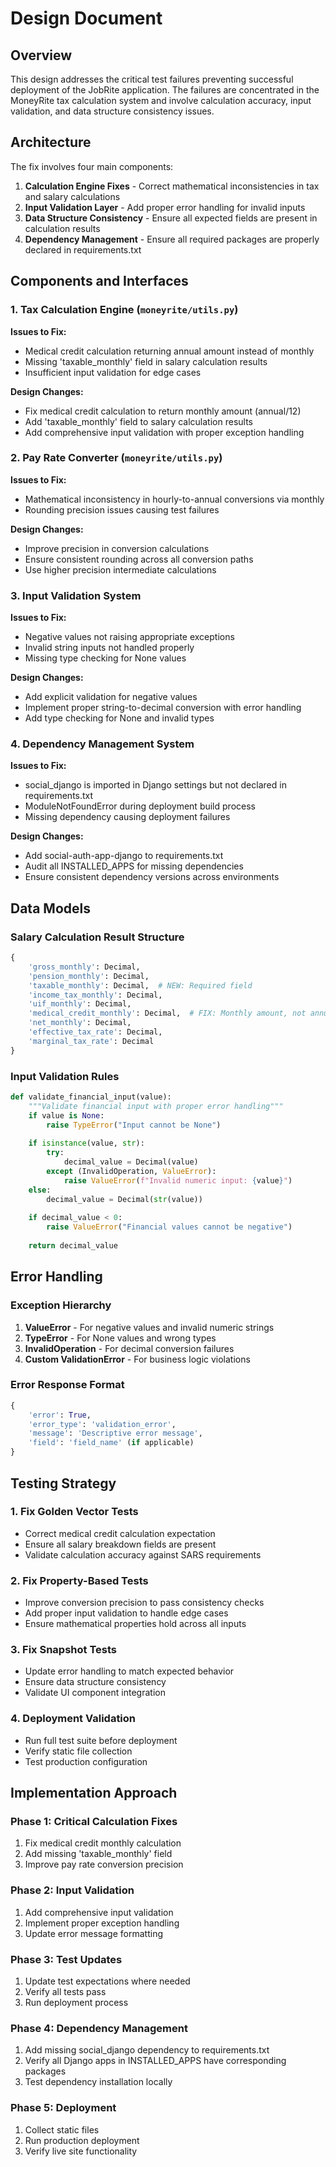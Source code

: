 # Design Document

## Overview

This design addresses the critical test failures preventing successful deployment of the JobRite application. The failures are concentrated in the MoneyRite tax calculation system and involve calculation accuracy, input validation, and data structure consistency issues.

## Architecture

The fix involves four main components:
1. **Calculation Engine Fixes** - Correct mathematical inconsistencies in tax and salary calculations
2. **Input Validation Layer** - Add proper error handling for invalid inputs
3. **Data Structure Consistency** - Ensure all expected fields are present in calculation results
4. **Dependency Management** - Ensure all required packages are properly declared in requirements.txt

## Components and Interfaces

### 1. Tax Calculation Engine (`moneyrite/utils.py`)

**Issues to Fix:**
- Medical credit calculation returning annual amount instead of monthly
- Missing 'taxable_monthly' field in salary calculation results
- Insufficient input validation for edge cases

**Design Changes:**
- Fix medical credit calculation to return monthly amount (annual/12)
- Add 'taxable_monthly' field to salary calculation results
- Add comprehensive input validation with proper exception handling

### 2. Pay Rate Converter (`moneyrite/utils.py`)

**Issues to Fix:**
- Mathematical inconsistency in hourly-to-annual conversions via monthly
- Rounding precision issues causing test failures

**Design Changes:**
- Improve precision in conversion calculations
- Ensure consistent rounding across all conversion paths
- Use higher precision intermediate calculations

### 3. Input Validation System

**Issues to Fix:**
- Negative values not raising appropriate exceptions
- Invalid string inputs not handled properly
- Missing type checking for None values

**Design Changes:**
- Add explicit validation for negative values
- Implement proper string-to-decimal conversion with error handling
- Add type checking for None and invalid types

### 4. Dependency Management System

**Issues to Fix:**
- social_django is imported in Django settings but not declared in requirements.txt
- ModuleNotFoundError during deployment build process
- Missing dependency causing deployment failures

**Design Changes:**
- Add social-auth-app-django to requirements.txt
- Audit all INSTALLED_APPS for missing dependencies
- Ensure consistent dependency versions across environments

## Data Models

### Salary Calculation Result Structure
```python
{
    'gross_monthly': Decimal,
    'pension_monthly': Decimal,
    'taxable_monthly': Decimal,  # NEW: Required field
    'income_tax_monthly': Decimal,
    'uif_monthly': Decimal,
    'medical_credit_monthly': Decimal,  # FIX: Monthly amount, not annual
    'net_monthly': Decimal,
    'effective_tax_rate': Decimal,
    'marginal_tax_rate': Decimal
}
```

### Input Validation Rules
```python
def validate_financial_input(value):
    """Validate financial input with proper error handling"""
    if value is None:
        raise TypeError("Input cannot be None")
    
    if isinstance(value, str):
        try:
            decimal_value = Decimal(value)
        except (InvalidOperation, ValueError):
            raise ValueError(f"Invalid numeric input: {value}")
    else:
        decimal_value = Decimal(str(value))
    
    if decimal_value < 0:
        raise ValueError("Financial values cannot be negative")
    
    return decimal_value
```

## Error Handling

### Exception Hierarchy
1. **ValueError** - For negative values and invalid numeric strings
2. **TypeError** - For None values and wrong types
3. **InvalidOperation** - For decimal conversion failures
4. **Custom ValidationError** - For business logic violations

### Error Response Format
```python
{
    'error': True,
    'error_type': 'validation_error',
    'message': 'Descriptive error message',
    'field': 'field_name' (if applicable)
}
```

## Testing Strategy

### 1. Fix Golden Vector Tests
- Correct medical credit calculation expectation
- Ensure all salary breakdown fields are present
- Validate calculation accuracy against SARS requirements

### 2. Fix Property-Based Tests
- Improve conversion precision to pass consistency checks
- Add proper input validation to handle edge cases
- Ensure mathematical properties hold across all inputs

### 3. Fix Snapshot Tests
- Update error handling to match expected behavior
- Ensure data structure consistency
- Validate UI component integration

### 4. Deployment Validation
- Run full test suite before deployment
- Verify static file collection
- Test production configuration

## Implementation Approach

### Phase 1: Critical Calculation Fixes
1. Fix medical credit monthly calculation
2. Add missing 'taxable_monthly' field
3. Improve pay rate conversion precision

### Phase 2: Input Validation
1. Add comprehensive input validation
2. Implement proper exception handling
3. Update error message formatting

### Phase 3: Test Updates
1. Update test expectations where needed
2. Verify all tests pass
3. Run deployment process

### Phase 4: Dependency Management
1. Add missing social_django dependency to requirements.txt
2. Verify all Django apps in INSTALLED_APPS have corresponding packages
3. Test dependency installation locally

### Phase 5: Deployment
1. Collect static files
2. Run production deployment
3. Verify live site functionality